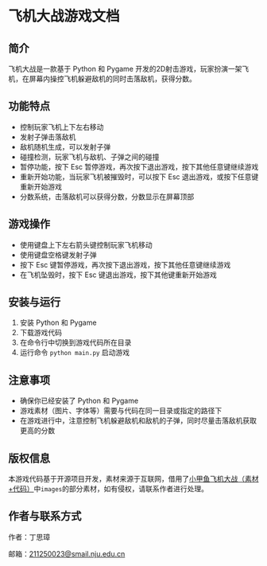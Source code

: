 # 飞机大战游戏文档

## 简介

飞机大战是一款基于 Python 和 Pygame 开发的2D射击游戏，玩家扮演一架飞机，在屏幕内操控飞机躲避敌机的同时击落敌机，获得分数。

## 功能特点

- 控制玩家飞机上下左右移动
- 发射子弹击落敌机
- 敌机随机生成，可以发射子弹
- 碰撞检测，玩家飞机与敌机、子弹之间的碰撞
- 暂停功能，按下 Esc 暂停游戏，再次按下退出游戏，按下其他任意键继续游戏
- 重新开始功能，当玩家飞机被摧毁时，可以按下 Esc 退出游戏，或按下任意键重新开始游戏
- 分数系统，击落敌机可以获得分数，分数显示在屏幕顶部

## 游戏操作

- 使用键盘上下左右箭头键控制玩家飞机移动
- 使用键盘空格键发射子弹
- 按下 Esc 键暂停游戏，再次按下退出游戏，按下其他任意键继续游戏
- 在飞机坠毁时，按下 Esc 键退出游戏，按下其他键重新开始游戏

## 安装与运行

1. 安装 Python 和 Pygame
2. 下载游戏代码
3. 在命令行中切换到游戏代码所在目录
4. 运行命令 `python main.py` 启动游戏

## 注意事项

- 确保你已经安装了 Python 和 Pygame
- 游戏素材（图片、字体等）需要与代码在同一目录或指定的路径下
- 在游戏进行中，注意控制飞机躲避敌机和敌机的子弹，同时尽量击落敌机获取更高的分数

## 版权信息

本游戏代码基于开源项目开发，素材来源于互联网，借用了[小甲鱼飞机大战（素材+代码）](https://blog.csdn.net/qq_43345339/article/details/108276859)中`images`的部分素材，如有侵权，请联系作者进行处理。

## 作者与联系方式

作者：丁思璋

邮箱：211250023@smail.nju.edu.cn
